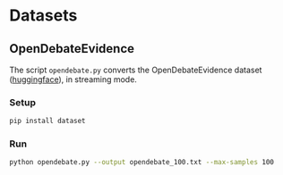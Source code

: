 # Datasets

## OpenDebateEvidence

The script `opendebate.py` converts the OpenDebateEvidence dataset ([huggingface](https://huggingface.co/datasets/Yusuf5/OpenCaselist)), in streaming mode.

### Setup

```bash
pip install dataset
```

### Run

```bash
python opendebate.py --output opendebate_100.txt --max-samples 100
```
